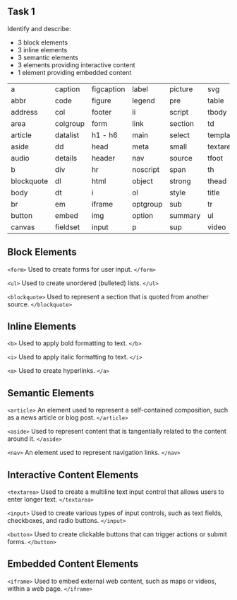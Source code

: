 ## Task 1

Identify and describe:

- 3 block elements
- 3 inline elements
- 3 semantic elements
- 3 elements providing interactive content
- 1 element providing embedded content

|            |          |            |          |         |          |
| ---------- | -------- | ---------- | -------- | ------- | -------- |
| a          | caption  | figcaption | label    | picture | svg      |
| abbr       | code     | figure     | legend   | pre     | table    |
| address    | col      | footer     | li       | script  | tbody    |
| area       | colgroup | form       | link     | section | td       |
| article    | datalist | h1 - h6    | main     | select  | template |
| aside      | dd       | head       | meta     | small   | textarea |
| audio      | details  | header     | nav      | source  | tfoot    |
| b          | div      | hr         | noscript | span    | th       |
| blockquote | dl       | html       | object   | strong  | thead    |
| body       | dt       | i          | ol       | style   | title    |
| br         | em       | iframe     | optgroup | sub     | tr       |
| button     | embed    | img        | option   | summary | ul       |
| canvas     | fieldset | input      | p        | sup     | video    |

## Block Elements

`<form>` Used to create forms for user input. `</form>`

`<ul>` Used to create unordered (bulleted) lists. `</ul>`

`<blockquote>` Used to represent a section that is quoted from another source. `</blockquote>`

## Inline Elements

`<b>` Used to apply bold formatting to text. `</b>`

`<i>` Used to apply italic formatting to text. `</i>`

`<a>` Used to create hyperlinks. `</a>`

## Semantic Elements

`<article>` An element used to represent a self-contained composition, such as a news article or blog post. `</article>`

`<aside>` Used to represent content that is tangentially related to the content around it. `</aside>`

`<nav>` An element used to represent navigation links. `</nav>`

## Interactive Content Elements

`<textarea>` Used to create a multiline text input control that allows users to enter longer text. `</textarea>`

`<input>` Used to create various types of input controls, such as text fields, checkboxes, and radio buttons. `</input>`

`<button>` Used to create clickable buttons that can trigger actions or submit forms. `</button>`

## Embedded Content Elements

`<iframe>` Used to embed external web content, such as maps or videos, within a web page. `</iframe>`
